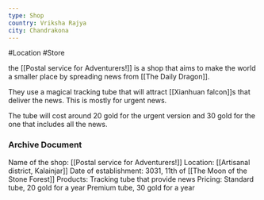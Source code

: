 ```yaml
---
type: Shop
country: Vriksha Rajya
city: Chandrakona
---
```



#Location #Store

the [[Postal service for Adventurers!]] is a shop that aims to make the world a smaller place by spreading news from [[The Daily Dragon]]. 

They use a magical tracking tube that will attract [[Xianhuan falcon]]s that deliver the news. This is mostly for urgent news.

The tube will cost around 20 gold for the urgent version and 30 gold for the one that includes all the news. 




### Archive Document

Name of the shop: [[Postal service for Adventurers!]]
Location: [[Artisanal district, Kalainjar]]
Date of establishment: 3031, 11th of [[The Moon of the Stone Forest]]
Products: Tracking tube that provide news
Pricing: 
	Standard tube, 20 gold for a year
	Premium tube, 30 gold for a year